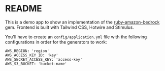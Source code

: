 # README

This is a demo app to show an implementation of the [ruby-amazon-bedrock](https://github.com/AAlvAAro/ruby-amazon-bedrock) gem. Frontend is built with Tailwind CSS, Hotwire and Stimulus.

You'll have to create an `config/application.yml` file with the following configurations in order for the generators to work:

```
AWS_REGION: 'region'
AWS_ACCESS_KEY_ID: 'key'
AWS_SECRET_ACCESS_KEY: 'access-key'
AWS_S3_BUCKET: 'bucket-name'
```
